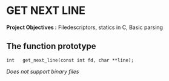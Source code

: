 # GET NEXT LINE

**Project Objectives :** Filedescriptors, statics in C, Basic parsing 

## The function prototype

```
int   get_next_line(const int fd, char **line);
```

_Does not support binary files_
